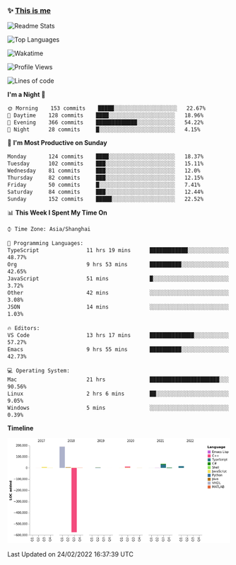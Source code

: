 <!--

**icyzeroice/icyzeroice** is a ✨ _special_ ✨ repository because its `README.md` (this file) appears on your GitHub profile.

Here are some ideas to get you started:

- 🔭 I’m currently working on ...
- 🌱 I’m currently learning ...
- 👯 I’m looking to collaborate on ...
- 🤔 I’m looking for help with ...
- 💬 Ask me about ...
- 📫 How to reach me: ...
- 😄 Pronouns: ...
- ⚡ Fun fact: ...

-->

### ✨ [This is me](https://shakugan.fandom.com/wiki/Serment)

![Readme Stats](https://github-readme-stats.vercel.app/api?username=icyzeroice)

![Top Languages](https://github-readme-stats.vercel.app/api/top-langs/?username=icyzeroice&exclude_repo=scutie2015-digimon&layout=compact&langs_count=5)

![Wakatime](https://github-readme-stats.vercel.app/api/wakatime?username=icyzeroice)

<!--START_SECTION:waka-->
![Profile Views](http://img.shields.io/badge/Profile%20Views-0-blue)

![Lines of code](https://img.shields.io/badge/From%20Hello%20World%20I%27ve%20Written--295%20Thousand%20lines%20of%20code-blue)

**I'm a Night 🦉** 

```text
🌞 Morning    153 commits    █████░░░░░░░░░░░░░░░░░░░░   22.67% 
🌆 Daytime    128 commits    ████░░░░░░░░░░░░░░░░░░░░░   18.96% 
🌃 Evening    366 commits    █████████████░░░░░░░░░░░░   54.22% 
🌙 Night      28 commits     █░░░░░░░░░░░░░░░░░░░░░░░░   4.15%

```
📅 **I'm Most Productive on Sunday** 

```text
Monday       124 commits    ████░░░░░░░░░░░░░░░░░░░░░   18.37% 
Tuesday      102 commits    ███░░░░░░░░░░░░░░░░░░░░░░   15.11% 
Wednesday    81 commits     ███░░░░░░░░░░░░░░░░░░░░░░   12.0% 
Thursday     82 commits     ███░░░░░░░░░░░░░░░░░░░░░░   12.15% 
Friday       50 commits     █░░░░░░░░░░░░░░░░░░░░░░░░   7.41% 
Saturday     84 commits     ███░░░░░░░░░░░░░░░░░░░░░░   12.44% 
Sunday       152 commits    █████░░░░░░░░░░░░░░░░░░░░   22.52%

```


📊 **This Week I Spent My Time On** 

```text
⌚︎ Time Zone: Asia/Shanghai

💬 Programming Languages: 
TypeScript               11 hrs 19 mins      ████████████░░░░░░░░░░░░░   48.77% 
Org                      9 hrs 53 mins       ██████████░░░░░░░░░░░░░░░   42.65% 
JavaScript               51 mins             █░░░░░░░░░░░░░░░░░░░░░░░░   3.72% 
Other                    42 mins             ░░░░░░░░░░░░░░░░░░░░░░░░░   3.08% 
JSON                     14 mins             ░░░░░░░░░░░░░░░░░░░░░░░░░   1.03%

🔥 Editors: 
VS Code                  13 hrs 17 mins      ██████████████░░░░░░░░░░░   57.27% 
Emacs                    9 hrs 55 mins       ██████████░░░░░░░░░░░░░░░   42.73%

💻 Operating System: 
Mac                      21 hrs              ██████████████████████░░░   90.56% 
Linux                    2 hrs 6 mins        ██░░░░░░░░░░░░░░░░░░░░░░░   9.05% 
Windows                  5 mins              ░░░░░░░░░░░░░░░░░░░░░░░░░   0.39%

```

**Timeline**

![Chart not found](https://raw.githubusercontent.com/icyzeroice/icyzeroice/main/charts/bar_graph.png) 


 Last Updated on 24/02/2022 16:37:39 UTC
<!--END_SECTION:waka-->

<!--

### Related
- https://github.com/abhisheknaiidu/awesome-github-profile-readme
- https://github.com/coderjojo/creative-profile-readme
- https://github.com/elangosundar/awesome-README-templates
- https://github.com/durgeshsamariya/awesome-github-profile-readme-templates
- https://github.com/anmol098/waka-readme-stats

-->
